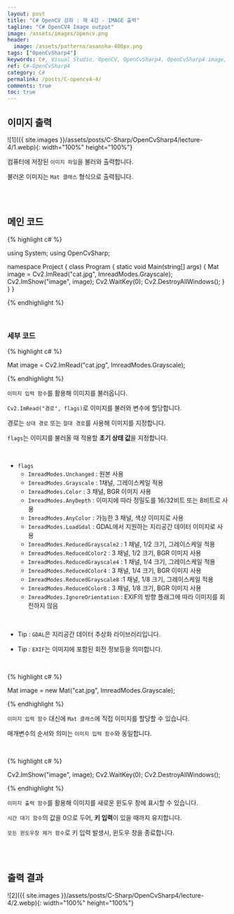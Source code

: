 ```yaml
---
layout: post
title: "C# OpenCV 강좌 : 제 4강 - IMAGE 출력"
tagline: "C# OpenCV4 Image output"
image: /assets/images/opencv.png
header:
  image: /assets/patterns/asanoha-400px.png
tags: ["OpenCvSharp4"]
keywords: C#, Visual Studio, OpenCV, OpenCvSharp4, OpenCvSharp4 image, OpenCvSharp4 image output
ref: C#-OpenCvSharp4
category: C#
permalink: /posts/C-opencv4-4/
comments: true
toc: true
---
```


## 이미지 출력

![1]({{ site.images }}/assets/posts/C-Sharp/OpenCvSharp4/lecture-4/1.webp){: width="100%" height="100%"}

컴퓨터에 저장된 `이미지 파일`을 불러와 출력합니다.

불러온 이미지는 `Mat 클래스` 형식으로 출력됩니다.

<br>
<br>

## 메인 코드

{% highlight c# %}

using System;
using OpenCvSharp;

namespace Project
{
    class Program
    {
        static void Main(string[] args)
        {
            Mat image = Cv2.ImRead("cat.jpg", ImreadModes.Grayscale);
            Cv2.ImShow("image", image);
            Cv2.WaitKey(0);
            Cv2.DestroyAllWindows();
        }
    }
}

{% endhighlight %}

<br>

### 세부 코드

{% highlight c# %}

Mat image = Cv2.ImRead("cat.jpg", ImreadModes.Grayscale);

{% endhighlight %}

`이미지 입력 함수`를 활용해 이미지를 불러옵니다.

`Cv2.ImRead("경로", flags)`로 이미지를 불러와 변수에 할당합니다.

경로는 `상대 경로` 또는 `절대 경로`를 사용해 이미지를 지정합니다.

`flags`는 이미지를 불러올 때 적용할 **초기 상태 값**을 지정합니다.

<br>

* `flags`
  * `ImreadModes.Unchanged` : 원본 사용
  * `ImreadModes.Grayscale` : 1채널, 그레이스케일 적용
  * `ImreadModes.Color` : 3 채널, BGR 이미지 사용
  * `ImreadModes.AnyDepth` : 이미지에 따라 정밀도를 16/32비트 또는 8비트로 사용
  * `ImreadModes.AnyColor` : 가능한 3 채널, 색상 이미지로 사용
  * `ImreadModes.LoadGdal` : GDAL에서 지원하는 지리공간 데이터 이미지로 사용 
  * `ImreadModes.ReducedGrayscale2` : 1 채널, 1/2 크기, 그레이스케일 적용
  * `ImreadModes.ReducedColor2` : 3 채널, 1/2 크기, BGR 이미지 사용
  * `ImreadModes.ReducedGrayscale4` : 1 채널, 1/4 크기, 그레이스케일 적용
  * `ImreadModes.ReducedColor4` : 3 채널, 1/4 크기, BGR 이미지 사용
  * `ImreadModes.ReducedGrayscale8` :1 채널, 1/8 크기, 그레이스케일 적용
  * `ImreadModes.ReducedColor8` : 3 채널, 1/8 크기, BGR 이미지 사용
  * `ImreadModes.IgnoreOrientation` : EXIF의 방향 플래그에 따라 이미지를 회전하지 않음

<br>

- Tip : `GDAL`은 지리공간 데이터 추상화 라이브러리입니다.

- Tip : `EXIF`는 이미지에 포함된 회전 정보등을 의미합니다.

<br>

{% highlight c# %}

Mat image = new Mat("cat.jpg", ImreadModes.Grayscale);

{% endhighlight %}

`이미지 입력 함수` 대신에 `Mat 클래스`에 직접 이미지를 할당할 수 있습니다.

매개변수의 순서와 의미는 `이미지 입력 함수`와 동일합니다.

<br>

{% highlight c# %}

Cv2.ImShow("image", image);
Cv2.WaitKey(0);
Cv2.DestroyAllWindows();

{% endhighlight %}

`이미지 출력 함수`를 활용해 이미지를 새로운 윈도우 창에 표시할 수 있습니다.

`시간 대기 함수`의 값을 0으로 두어, **키 입력**이 있을 때까지 유지합니다.

`모든 윈도우창 제거 함수`로 키 입력 발생시, 윈도우 창을 종료합니다.

<br>
<br>

## 출력 결과

![2]({{ site.images }}/assets/posts/C-Sharp/OpenCvSharp4/lecture-4/2.webp){: width="100%" height="100%"}

